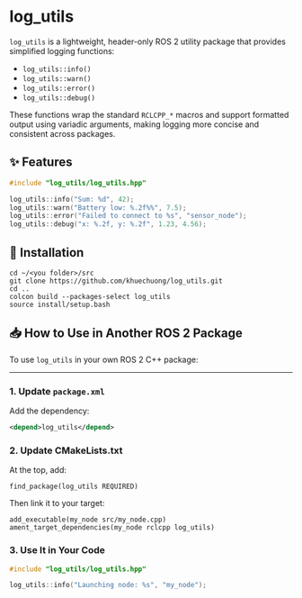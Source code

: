 # log_utils
`log_utils` is a lightweight, header-only ROS 2 utility package that provides simplified logging functions:
- `log_utils::info()`
- `log_utils::warn()`
- `log_utils::error()`
- `log_utils::debug()`

These functions wrap the standard `RCLCPP_*` macros and support formatted output using variadic arguments, making logging more concise and consistent across packages.

## ✨ Features

```cpp
#include "log_utils/log_utils.hpp"

log_utils::info("Sum: %d", 42);
log_utils::warn("Battery low: %.2f%%", 7.5);
log_utils::error("Failed to connect to %s", "sensor_node");
log_utils::debug("x: %.2f, y: %.2f", 1.23, 4.56);
```

## 🔧 Installation
```
cd ~/<you folder>/src
git clone https://github.com/khuechuong/log_utils.git
cd ..
colcon build --packages-select log_utils
source install/setup.bash
```

## 📥 How to Use in Another ROS 2 Package

To use `log_utils` in your own ROS 2 C++ package:

---

### 1. Update `package.xml`

Add the dependency:

```xml
<depend>log_utils</depend>
```

### 2. Update CMakeLists.txt

At the top, add:

```
find_package(log_utils REQUIRED)
```

Then link it to your target:

```
add_executable(my_node src/my_node.cpp)
ament_target_dependencies(my_node rclcpp log_utils)
```
### 3. Use It in Your Code

```cpp
#include "log_utils/log_utils.hpp"

log_utils::info("Launching node: %s", "my_node");
```
